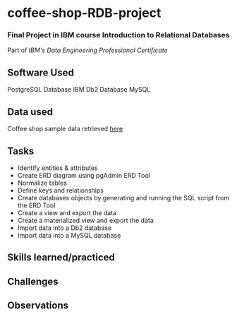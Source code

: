 # coffee-shop-RDB-project
### Final Project in IBM course **Introduction to Relational Databases** 
Part of *IBM's Data Engineering Professional Certificate*

## Software Used
PostgreSQL Database
IBM Db2 Database
MySQL

## Data used
Coffee shop sample data retrieved <a href = https://community.ibm.com/community/user/businessanalytics/blogs/steven-macko/2019/07/12/beanie-coffee-1113>here</a>

## Tasks
- Identify entities & attributes
- Create ERD diagram using pgAdmin ERD Tool
- Normalize tables
- Define keys and relationships
- Create databases objects by generating and running the SQL script from the ERD Tool
- Create a view and export the data
- Create a materialized view and export the data
- Import data into a Db2 database
- Import data into a MySQL database

## Skills learned/practiced

## Challenges

## Observations

